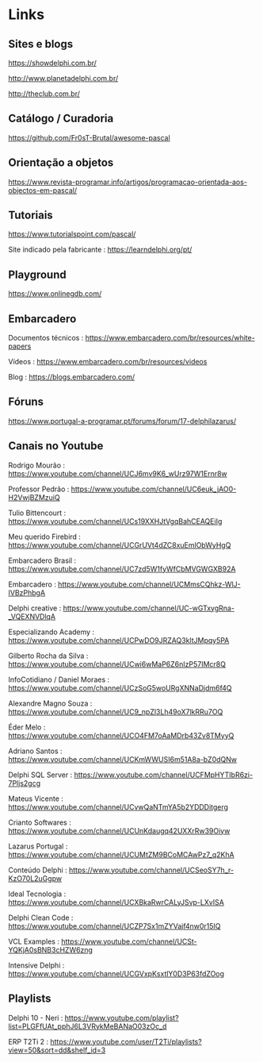 
# Links 

## Sites e blogs

https://showdelphi.com.br/

http://www.planetadelphi.com.br/

http://theclub.com.br/


## Catálogo / Curadoria

https://github.com/Fr0sT-Brutal/awesome-pascal

## Orientação a objetos

https://www.revista-programar.info/artigos/programacao-orientada-aos-objectos-em-pascal/


## Tutoriais

https://www.tutorialspoint.com/pascal/ 

Site indicado pela fabricante : https://learndelphi.org/pt/

## Playground

https://www.onlinegdb.com/

## Embarcadero

Documentos técnicos : https://www.embarcadero.com/br/resources/white-papers

Vídeos : https://www.embarcadero.com/br/resources/videos

Blog : https://blogs.embarcadero.com/

## Fóruns

https://www.portugal-a-programar.pt/forums/forum/17-delphilazarus/

## Canais no Youtube

Rodrigo Mourão : https://www.youtube.com/channel/UCJ6mv9K6_wUrz97W1Ernr8w

Professor Pedrão : https://www.youtube.com/channel/UC6euk_jAO0-H2VwjBZMzuiQ

Tulio Bittencourt : https://www.youtube.com/channel/UCs19XXHJtVgqBahCEAQEiIg

Meu querido Firebird : https://www.youtube.com/channel/UCGrUVt4dZC8xuEmlObWyHgQ

Embarcadero Brasil : https://www.youtube.com/channel/UC7zd5W1fyWfCbMVGWGXB92A

Embarcadero : https://www.youtube.com/channel/UCMmsCQhkz-WlJ-IVBzPhbgA

Delphi creative : https://www.youtube.com/channel/UC-wGTxygRna-_VQEXNVDlqA

Especializando Academy : https://www.youtube.com/channel/UCPwDO9JRZAQ3kltJMpqy5PA

Gilberto Rocha da Silva : https://www.youtube.com/channel/UCwi6wMaP6Z6nIzP57IMcr8Q

InfoCotidiano / Daniel Moraes : https://www.youtube.com/channel/UCzSoG5woURgXNNaDjdm6f4Q

Alexandre Magno Souza : https://www.youtube.com/channel/UC9_npZl3Lh49oX7lkRRu7OQ

Éder Melo : https://www.youtube.com/channel/UCO4FM7oAaMDrb43Zv8TMyyQ

Adriano Santos : https://www.youtube.com/channel/UCKmWWUSI6m51A8a-bZ0dQNw

Delphi SQL Server : https://www.youtube.com/channel/UCFMpHYTIbR6zi-7Pljs2gcg

Mateus Vicente : https://www.youtube.com/channel/UCvwQaNTmYA5b2YDDDitgerg

Crianto Softwares : https://www.youtube.com/channel/UCUnKdaugq42UXXrRw39Oiyw

Lazarus Portugal : https://www.youtube.com/channel/UCUMtZM9BCoMCAwPz7_q2KhA

Conteúdo Delphi : https://www.youtube.com/channel/UCSeoSY7h_r-KzO70L2uGgpw

Ideal Tecnologia : https://www.youtube.com/channel/UCXBkaRwrCALyJSvp-LXvISA

Delphi Clean Code : https://www.youtube.com/channel/UCZP7Sx1mZYVajf4nw0r15IQ

VCL Examples : https://www.youtube.com/channel/UCSt-YQKjA0sBNB3cHZW6zng

Intensive Delphi : https://www.youtube.com/channel/UCGVxpKsxtlY0D3P63fdZOog






## Playlists

Delphi 10 - Neri : https://www.youtube.com/playlist?list=PLGFfUAt_pphJ6L3VRykMeBANaO03zOc_d

ERP T2Ti 2 : https://www.youtube.com/user/T2Ti/playlists?view=50&sort=dd&shelf_id=3





